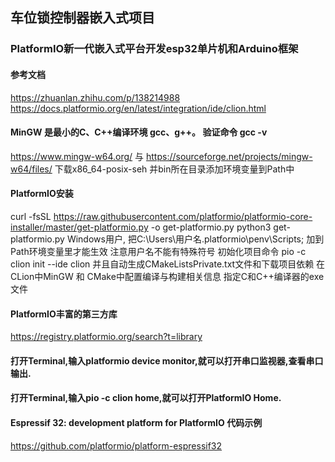 ## 车位锁控制器嵌入式项目

### PlatformIO新一代嵌入式平台开发esp32单片机和Arduino框架

#### 参考文档

https://zhuanlan.zhihu.com/p/138214988
https://docs.platformio.org/en/latest/integration/ide/clion.html

#### MinGW 是最小的C、C++编译环境 gcc、g++。 验证命令 gcc -v

https://www.mingw-w64.org/ 与 https://sourceforge.net/projects/mingw-w64/files/  下载x86_64-posix-seh 并bin所在目录添加环境变量到Path中

#### PlatformIO安装

curl -fsSL https://raw.githubusercontent.com/platformio/platformio-core-installer/master/get-platformio.py -o get-platformio.py
python3 get-platformio.py
Windows用户, 把C:\Users\用户名\.platformio\penv\Scripts; 加到Path环境变量里才能生效 注意用户名不能有特殊符号
初始化项目命令 pio -c clion init --ide clion 并且自动生成CMakeListsPrivate.txt文件和下载项目依赖
在CLion中MinGW 和 CMake中配置编译与构建相关信息 指定C和C++编译器的exe文件

#### PlatformIO丰富的第三方库

https://registry.platformio.org/search?t=library

#### 打开Terminal,输入platformio device monitor,就可以打开串口监视器,查看串口输出.

#### 打开Terminal,输入pio -c clion home,就可以打开PlatformIO Home.

#### Espressif 32: development platform for PlatformIO 代码示例

https://github.com/platformio/platform-espressif32
